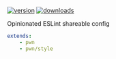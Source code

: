 [![version][badge-version]][url-releases]
[![downloads][badge-downloads]][url-npm]

Opinionated ESLint shareable config

```yml
extends:
    - pwn
    - pwn/style
```

[badge-version]: https://img.shields.io/npm/v/eslint-config-pwn.svg?style=flat-square
[badge-downloads]: https://img.shields.io/npm/dt/eslint-config-pwn.svg?style=flat-square
[url-releases]: https://github.com/pwnn/eslint-config-pwn/releases
[url-npm]: https://www.npmjs.com/package/eslint-config-pwn
